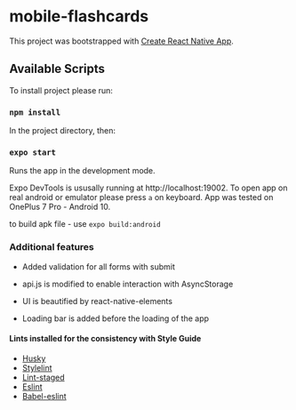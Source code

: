 # mobile-flashcards

This project was bootstrapped with [Create React Native App](https://github.com/expo/create-react-native-app).

## Available Scripts

To install project please run:

### `npm install`

In the project directory, then:

### `expo start`

Runs the app in the development mode.

Expo DevTools is ususally running at http://localhost:19002.
To open app on real android or emulator please press `a` on keyboard.
App was tested on OnePlus 7 Pro - Android 10.

to build apk file - use `expo build:android`

### Additional features

* Added validation for all forms with submit

* api.js is modified to enable interaction with AsyncStorage

* UI is beautified by react-native-elements

* Loading bar is added before the loading of the app

#### Lints installed for the consistency with Style Guide

* [Husky](https://github.com/typicode/husky/blob/master/README.md)
* [Stylelint](https://github.com/stylelint/stylelint/blob/master/README.md)
* [Lint-staged](https://github.com/okonet/lint-staged#readme)
* [Eslint](https://github.com/eslint/eslint/blob/master/README.md)
* [Babel-eslint](https://github.com/babel/babel-eslint/blob/master/README.md)
